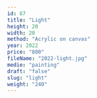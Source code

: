 ```yaml
---
id: 67
title: "Light"
height: 20
width: 20
method: "Acrylic on canvas"
year: 2022
price: "800"
fileName: "2022-light.jpg"
medie: "painting"
draft: "false"
slug: "light"
weight: "240"
---
```

